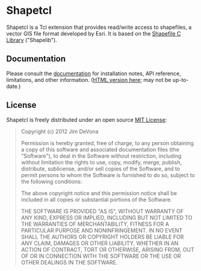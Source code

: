 Shapetcl
========

Shapetcl is a Tcl extension that provides read/write access to shapefiles, a vector GIS file format developed by Esri. It is based on the [Shapefile C Library](http://shapelib.maptools.org) ("Shapelib").

Documentation
-------------

Please consult the [documentation](https://github.com/anoved/Shapetcl/blob/master/doc/shapetcl.txt) for installation notes, API reference, limitations, and other information. ([HTML version here](https://github.com/anoved/Shapetcl/wiki/Documentation); may not be up-to-date.)

License
-------

Shapetcl is freely distributed under an open source [MIT License](http://opensource.org/licenses/MIT):

> Copyright (c) 2012 Jim DeVona
>
> Permission is hereby granted, free of charge, to any person obtaining a copy of this software and associated documentation files (the "Software"), to deal in the Software without restriction, including without limitation the rights to use, copy, modify, merge, publish, distribute, sublicense, and/or sell copies of the Software, and to permit persons to whom the Software is furnished to do so, subject to the following conditions:
>
> The above copyright notice and this permission notice shall be included in all copies or substantial portions of the Software.
>
> THE SOFTWARE IS PROVIDED "AS IS", WITHOUT WARRANTY OF ANY KIND, EXPRESS OR IMPLIED, INCLUDING BUT NOT LIMITED TO THE WARRANTIES OF MERCHANTABILITY, FITNESS FOR A PARTICULAR PURPOSE AND NONINFRINGEMENT. IN NO EVENT SHALL THE AUTHORS OR COPYRIGHT HOLDERS BE LIABLE FOR ANY CLAIM, DAMAGES OR OTHER LIABILITY, WHETHER IN AN ACTION OF CONTRACT, TORT OR OTHERWISE, ARISING FROM, OUT OF OR IN CONNECTION WITH THE SOFTWARE OR THE USE OR OTHER DEALINGS IN THE SOFTWARE.

